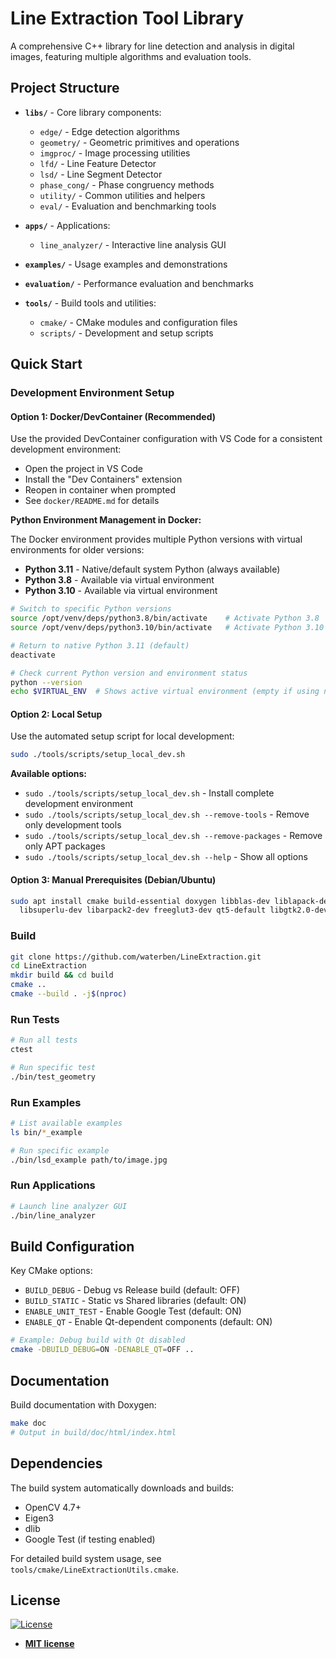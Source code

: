 # Line Extraction Tool Library

A comprehensive C++ library for line detection and analysis in digital images, featuring multiple algorithms and evaluation tools.

## Project Structure

- **`libs/`** - Core library components:
  - `edge/` - Edge detection algorithms
  - `geometry/` - Geometric primitives and operations
  - `imgproc/` - Image processing utilities
  - `lfd/` - Line Feature Detector
  - `lsd/` - Line Segment Detector
  - `phase_cong/` - Phase congruency methods
  - `utility/` - Common utilities and helpers
  - `eval/` - Evaluation and benchmarking tools

- **`apps/`** - Applications:
  - `line_analyzer/` - Interactive line analysis GUI

- **`examples/`** - Usage examples and demonstrations
- **`evaluation/`** - Performance evaluation and benchmarks
- **`tools/`** - Build tools and utilities:
  - `cmake/` - CMake modules and configuration files
  - `scripts/` - Development and setup scripts

## Quick Start

### Development Environment Setup

#### Option 1: Docker/DevContainer (Recommended)

Use the provided DevContainer configuration with VS Code for a consistent development environment:

- Open the project in VS Code
- Install the "Dev Containers" extension
- Reopen in container when prompted
- See `docker/README.md` for details

**Python Environment Management in Docker:**

The Docker environment provides multiple Python versions with virtual environments for older versions:

- **Python 3.11** - Native/default system Python (always available)
- **Python 3.8** - Available via virtual environment
- **Python 3.10** - Available via virtual environment

```bash
# Switch to specific Python versions
source /opt/venv/deps/python3.8/bin/activate    # Activate Python 3.8
source /opt/venv/deps/python3.10/bin/activate   # Activate Python 3.10

# Return to native Python 3.11 (default)
deactivate

# Check current Python version and environment status
python --version
echo $VIRTUAL_ENV  # Shows active virtual environment (empty if using native Python)
```

#### Option 2: Local Setup

Use the automated setup script for local development:

```bash
sudo ./tools/scripts/setup_local_dev.sh
```

**Available options:**
- `sudo ./tools/scripts/setup_local_dev.sh` - Install complete development environment
- `sudo ./tools/scripts/setup_local_dev.sh --remove-tools` - Remove only development tools
- `sudo ./tools/scripts/setup_local_dev.sh --remove-packages` - Remove only APT packages
- `sudo ./tools/scripts/setup_local_dev.sh --help` - Show all options

#### Option 3: Manual Prerequisites (Debian/Ubuntu)

```bash
sudo apt install cmake build-essential doxygen libblas-dev liblapack-dev \
  libsuperlu-dev libarpack2-dev freeglut3-dev qt5-default libgtk2.0-dev libeigen3-dev
```

### Build

```bash
git clone https://github.com/waterben/LineExtraction.git
cd LineExtraction
mkdir build && cd build
cmake ..
cmake --build . -j$(nproc)
```

### Run Tests

```bash
# Run all tests
ctest

# Run specific test
./bin/test_geometry
```

### Run Examples

```bash
# List available examples
ls bin/*_example

# Run specific example
./bin/lsd_example path/to/image.jpg
```

### Run Applications

```bash
# Launch line analyzer GUI
./bin/line_analyzer
```

## Build Configuration

Key CMake options:

- `BUILD_DEBUG` - Debug vs Release build (default: OFF)
- `BUILD_STATIC` - Static vs Shared libraries (default: ON)
- `ENABLE_UNIT_TEST` - Enable Google Test (default: ON)
- `ENABLE_QT` - Enable Qt-dependent components (default: ON)

```bash
# Example: Debug build with Qt disabled
cmake -DBUILD_DEBUG=ON -DENABLE_QT=OFF ..
```

## Documentation

Build documentation with Doxygen:

```bash
make doc
# Output in build/doc/html/index.html
```

## Dependencies

The build system automatically downloads and builds:

- OpenCV 4.7+
- Eigen3
- dlib
- Google Test (if testing enabled)

For detailed build system usage, see `tools/cmake/LineExtractionUtils.cmake`.

## License

[![License](http://img.shields.io/:license-mit-blue.svg?style=flat-square)](http://badges.mit-license.org)

- **[MIT license](http://opensource.org/licenses/mit-license.php)**

